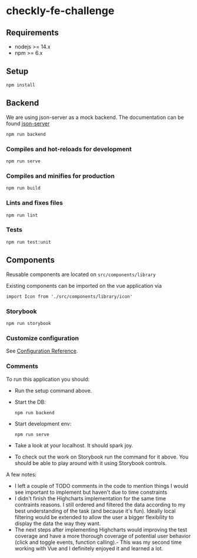 # checkly-fe-challenge

## Requirements

- nodejs >= 14.x
- npm >= 6.x

## Setup
```
npm install
```

## Backend
We are using json-server as a mock backend. The documentation can be found [json-server](https://github.com/typicode/json-server)
```
npm run backend
```

### Compiles and hot-reloads for development
```
npm run serve
```

### Compiles and minifies for production
```
npm run build
```

### Lints and fixes files
```
npm run lint
```

### Tests
```
npm run test:unit
```

## Components

Reusable components are located on `src/components/library`

Existing components can be imported on the vue application via 

```
import Icon from './src/components/library/icon'
```

### Storybook

```
npm run storybook
```

### Customize configuration
See [Configuration Reference](https://cli.vuejs.org/config/).

### Comments

To run this application you should: 

- Run the setup command above.

- Start the DB: 
  ```
  npm run backend
  ```

- Start development env:
  ```
  npm run serve
  ```
  
- Take a look at your localhost. It should spark joy.


- To check out the work on Storybook run the command for it above. You should be able to play around with it using Storybook controls. 


A few notes: 

- I left a couple of TODO comments in the code to mention things I would see important to implement but haven't due to time constraints
- I didn't finish the Highcharts implementation for the same time contraints reasons. I still ordered and filtered the data according to my best understanding of the task (and because it's fun). Ideally local filtering would be extended to allow the user a bigger flexibility to display the data the way they want. 
- The next steps after implementing Highcharts would improving the test coverage and have a more thorough coverage of potential user behavior (click and toggle events, function calling).- This was my second time working with Vue and I definitely enjoyed it and learned a lot. 
